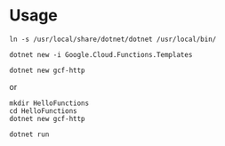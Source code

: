 # Usage

`ln -s /usr/local/share/dotnet/dotnet /usr/local/bin/`

`dotnet new -i Google.Cloud.Functions.Templates`

`dotnet new gcf-http`

or
```
mkdir HelloFunctions
cd HelloFunctions
dotnet new gcf-http
```

`dotnet run`